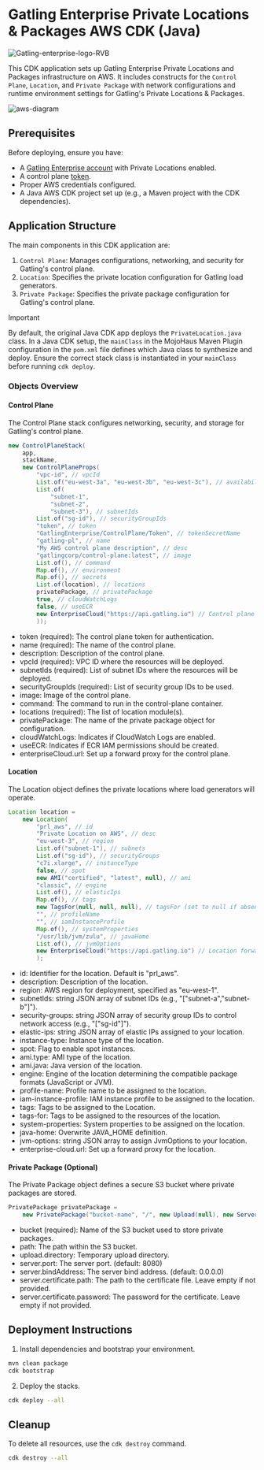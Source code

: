 # Gatling Enterprise Private Locations & Packages AWS CDK (Java)

![Gatling-enterprise-logo-RVB](https://github.com/user-attachments/assets/6cd75464-0173-4578-9ad1-b2481cc9b36b)

This CDK application sets up Gatling Enterprise Private Locations and Packages infrastructure on AWS. It includes constructs for the `Control Plane`, `Location`, and `Private Package` with network configurations and runtime environment settings for Gatling's Private Locations & Packages.

![aws-diagram](https://github.com/user-attachments/assets/9bcabed2-db71-4829-b768-ac6d7124010e)

## Prerequisites

Before deploying, ensure you have:

- A [Gatling Enterprise account](https://auth.gatling.io) with Private Locations enabled.
- A control plane [token](https://docs.gatling.io/reference/install/cloud/private-locations/introduction/#token).
- Proper AWS credentials configured.
- A Java AWS CDK project set up (e.g., a Maven project with the CDK dependencies).

## Application Structure

The main components in this CDK application are:

1. `Control Plane`: Manages configurations, networking, and security for Gatling's control plane.
2. `Location`: Specifies the private location configuration for Gatling load generators.
3. `Private Package`: Specifies the private package configuration for Gatling's control plane.

> [!IMPORTANT]  
> By default, the original Java CDK app deploys the `PrivateLocation.java` class. In a Java CDK setup, the `mainClass` in the MojoHaus Maven Plugin configuration in the `pom.xml` file defines which Java class to synthesize and deploy. Ensure the correct stack class is instantiated in your `mainClass` before running `cdk deploy`.

### Objects Overview

#### Control Plane

The Control Plane stack configures networking, security, and storage for Gatling's control plane.

```java
new ControlPlaneStack(
    app,
    stackName,
    new ControlPlaneProps(
        "vpc-id", // vpcId
        List.of("eu-west-3a", "eu-west-3b", "eu-west-3c"), // availabilityZones
        List.of(
            "subnet-1",
            "subnet-2",
            "subnet-3"), // subnetIds
        List.of("sg-id"), // securityGroupIds
        "token", // token
        "GatlingEnterprise/ControlPlane/Token", // tokenSecretName
        "gatling-pl", // name
        "My AWS control plane description", // desc
        "gatlingcorp/control-plane:latest", // image
        List.of(), // command
        Map.of(), // environment
        Map.of(), // secrets
        List.of(location), // locations
        privatePackage, // privatePackage
        true, // cloudWatchLogs
        false, // useECR
        new EnterpriseCloud("https://api.gatling.io") // Control plane forward proxy url
        ));
```

- token (required): The control plane token for authentication.
- name (required): The name of the control plane.
- description: Description of the control plane.
- vpcId (required): VPC ID where the resources will be deployed.
- subnetIds (required): List of subnet IDs where the resources will be deployed.
- securityGroupIds (required): List of security group IDs to be used.
- image: Image of the control plane.
- command: The command to run in the control-plane container.
- locations (required): The list of location module(s).
- privatePackage: The name of the private package object for configuration.
- cloudWatchLogs: Indicates if CloudWatch Logs are enabled.
- useECR: Indicates if ECR IAM permissions should be created.
- enterpriseCloud.url: Set up a forward proxy for the control plane.

#### Location

The Location object defines the private locations where load generators will operate.

```java
Location location =
    new Location(
        "prl_aws", // id
        "Private Location on AWS", // desc
        "eu-west-3", // region
        List.of("subnet-1"), // subnets
        List.of("sg-id"), // securityGroups
        "c7i.xlarge", // instanceType
        false, // spot
        new AMI("certified", "latest", null), // ami
        "classic", // engine
        List.of(), // elasticIps
        Map.of(), // tags
        new TagsFor(null, null, null), // tagsFor (set to null if absent)
        "", // profileName
        "", // iamInstanceProfile
        Map.of(), // systemProperties
        "/usr/lib/jvm/zulu", // javaHome
        List.of(), // jvmOptions
        new EnterpriseCloud("https://api.gatling.io") // Location forward proxy url
        );
```

- id: Identifier for the location. Default is "prl_aws".
- description: Description of the location.
- region: AWS region for deployment, specified as "eu-west-1".
- subnetIds: string JSON array of subnet IDs (e.g., "[\"subnet-a\",\"subnet-b\"]").
- security-groups: string JSON array of security group IDs to control network access (e.g., "[\"sg-id\"]").
- elastic-ips: string JSON array of elastic IPs assigned to your location.
- instance-type: Instance type of the location.
- spot: Flag to enable spot instances.
- ami.type: AMI type of the location.
- ami.java: Java version of the location.
- engine: Engine of the location determining the compatible package formats (JavaScript or JVM).
- profile-name: Profile name to be assigned to the location.
- iam-instance-profile: IAM instance profile to be assigned to the location.
- tags: Tags to be assigned to the Location.
- tags-for: Tags to be assigned to the resources of the location.
- system-properties: System properties to be assigned on the location.
- java-home: Overwrite JAVA_HOME definition.
- jvm-options: string JSON array to assign JvmOptions to your location.
- enterprise-cloud.url: Set up a forward proxy for the location.

#### Private Package (Optional)

The Private Package object defines a secure S3 bucket where private packages are stored.

```java
PrivatePackage privatePackage =
    new PrivatePackage("bucket-name", "/", new Upload(null), new Server(null, null, null));
```

- bucket (required): Name of the S3 bucket used to store private packages.
- path: The path within the S3 bucket.
- upload.directory: Temporary upload directory.
- server.port: The server port. (default: 8080)
- server.bindAddress: The server bind address. (default: 0.0.0.0)
- server.certificate.path: The path to the certificate file. Leave empty if not provided.
- server.certificate.password: The password for the certificate. Leave empty if not provided.

## Deployment Instructions

1. Install dependencies and bootstrap your environment.
```sh
mvn clean package
cdk bootstrap
```

2. Deploy the stacks.
```sh
cdk deploy --all
```

## Cleanup

To delete all resources, use the `cdk destroy` command.
```sh
cdk destroy --all
```
